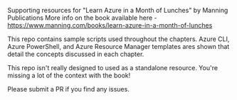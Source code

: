 Supporting resources for "Learn Azure in a Month of Lunches" by Manning Publications
More info on the book available here - https://www.manning.com/books/learn-azure-in-a-month-of-lunches

This repo contains sample scripts used throughout the chapters. Azure CLI, Azure PowerShell, and Azure Resource Manager templates ares shown that detail the concepts discussed in each chapter.

This repo isn't really designed to used as a standalone resource. You're missing a lot of the context with the book!

Please submit a PR if you find any issues.
